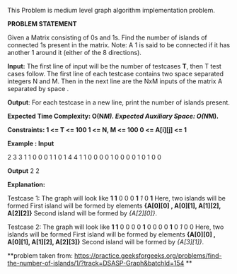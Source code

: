 This Problem is medium level graph algorithm implementation problem.

**PROBLEM STATEMENT**

Given a Matrix consisting of 0s and 1s. Find the number of islands of connected 1s present in the matrix. 
Note: A 1 is said to be connected if it has another 1 around it (either of the 8 directions).

**Input:**
The first line of input will be the number of testcases **T**, then T test cases follow. The first line of each testcase contains two space separated integers N and M. Then in the next line are the NxM inputs of the matrix A separated by space .

**Output**:
For each testcase in a new line, print the number of islands present.

**Expected Time Complexity: O(N*M).
Expected Auxiliary Space: O(N*M).**

**Constraints:
1 <= T <= 100
1 <= N, M <= 100
0 <= A[i][j] <= 1**

**Example :
Input**

2
3 3
1 1 0 0 0 1 1 0 1
4 4
1 1 0 0 0 0 1 0 0 0 0 1 0 1 0 0

**Output**
2
2

**Explanation:**

Testcase 1: The graph will look like
**1 1** 0
0 0 **1**
*1* 0 **1**
Here, two islands will be formed
First island will be formed by elements **{A[0][0] ,  A[0][1], A[1][2], A[2][2]}**
Second island will be formed by *{A[2][0]}*.

Testcase 2: The graph will look like
**1 1** 0 0
0 0 **1** 0
0 0 0 **1**
0 *1* 0 0
Here, two islands will be formed
First island will be formed by elements **{A[0][0] ,  A[0][1], A[1][2], A[2][3]}**
Second island will be formed by *{A[3][1]}*.


**problem taken from: https://practice.geeksforgeeks.org/problems/find-the-number-of-islands/1/?track=DSASP-Graph&batchId=154 **

